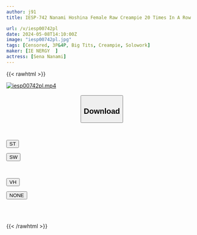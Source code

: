 ```yaml
---
author: j91
title: IESP-742 Nanami Hoshina Female Raw Creampie 20 Times In A Row

url: /v/iesp00742pl
date: 2024-05-08T14:10:00Z
image: "iesp00742pl.jpg"
tags: [Censored, 3P&4P, Big Tits, Creampie, Solowork]
maker: [IE NERGY  ]
actress: [Sena Nanami]
---
```



{{< rawhtml >}}

<div class="video" data-videoid="yMARyZrO1kc1ZQL">
    <a href="javascript:;">
        <img src="/v/iesp00742pl/iesp00742pl.jpg" width="WIDTH" height="HEIGHT" alt="iesp00742pl.mp4" loading="lazy">
    </a>
</div>

<script type="text/javascript" src="https://j91.asia/asset/on-demand-st.js"></script>

<br>
  <link rel="stylesheet" href="https://j91.asia/asset/bs5.css">
  
  <center>
  <button class="btn btn-primary" type="button" data-bs-toggle="collapse" data-bs-target=".multi-collapse" aria-expanded="false" aria-controls="multiCollapseExample1 multiCollapseExample2"><h2>Download</h2></button></center>
</p>
<div class="row">
  <div class="col">
    <div class="collapse multi-collapse" id="multiCollapseExample1">
      <div class="card card-body">
	      	      <br>
<div class="buttons">  
<p><a href="https://streamtape.to/v/yMARyZrO1kc1ZQL" target="_blank"><button class="btn-hover color-3"><i class="fa fa-download"></i> ST</button></a></p>
<p><a href="https://asnwish.com/plakyjd7xoi3" target="_blank"><button class="btn-hover color-2"><i class="fa fa-download"></i> SW</button></a></p></div>
    </div>
  </div>
</div>
  <div class="col">
    <div class="collapse multi-collapse" id="multiCollapseExample2">
      <div class="card card-body">
	      <br>
<div class="buttons">
<p><a href="https://vidhidepre.com/file/3o77o2vfst07"><button class="btn-hover color-8"><i class="fa fa-download"></i> VH</button></a></p>
<p><a href="javascript:;"><button class="btn-hover color-9"><i class="fa fa-download"></i> NONE</button></a></p></div>
<br><br>
      </div>
    </div>
  </div>
</div>

{{< /rawhtml >}}